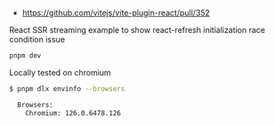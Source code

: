 - https://github.com/vitejs/vite-plugin-react/pull/352

React SSR streaming example to show react-refresh initialization race condition issue

```sh
pnpm dev
```

Locally tested on chromium

```sh
$ pnpm dlx envinfo --browsers

  Browsers:
    Chromium: 126.0.6478.126
```
